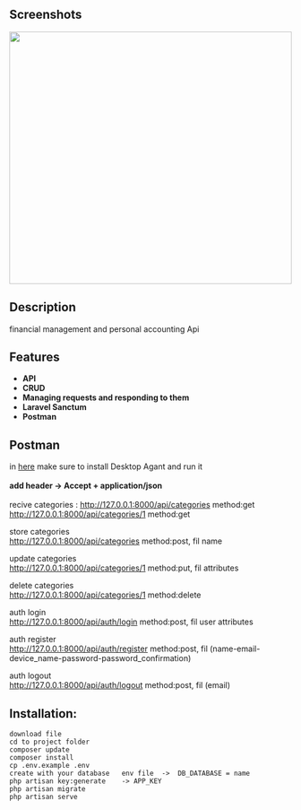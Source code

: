 ## Screenshots

<img src="https://github.com/ArminRmt/FlutterApi-laravel/blob/master/postman.png" width=100% height=450 alt="">
<br>

## Description
financial management and personal accounting  Api

## Features
- **API**
- **CRUD**
- **Managing requests and responding to them**
- **Laravel Sanctum**
- **Postman**

## Postman
in [here](https://web.postman.co)
make sure to install Desktop Agant and run it
\
\
**add header -> Accept + application/json** 
\
\
 recive categories :
    http://127.0.0.1:8000/api/categories    method:get    
    http://127.0.0.1:8000/api/categories/1  method:get
    
 store categories    
    http://127.0.0.1:8000/api/categories    method:post,      fil name    
    
 update categories    
    http://127.0.0.1:8000/api/categories/1  method:put,       fil attributes

 delete  categories    
    http://127.0.0.1:8000/api/categories/1  method:delete     
    
 auth  login    
    http://127.0.0.1:8000/api/auth/login    method:post,      fil user attributes  
    
 auth  register    
    http://127.0.0.1:8000/api/auth/register method:post,      fil (name-email-device_name-password-password_confirmation)
    
 auth  logout     
    http://127.0.0.1:8000/api/auth/logout   method:post,      fil (email)



 

## Installation:
	download file
    cd to project folder
    composer update
	composer install
	cp .env.example .env            
	create with your database   env file  ->  DB_DATABASE = name
	php artisan key:generate    -> APP_KEY
	php artisan migrate
	php artisan serve
